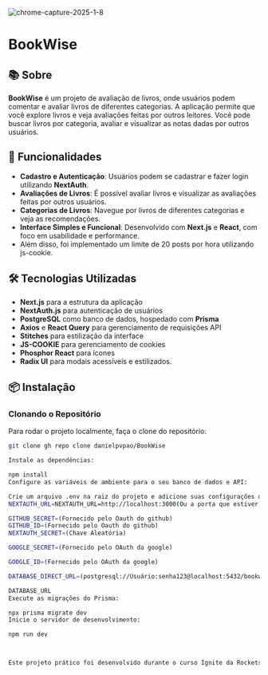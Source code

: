 ![chrome-capture-2025-1-8](https://github.com/user-attachments/assets/f78873e0-6459-45dc-ba60-bea926a087b7)
# BookWise

## 📚 Sobre

**BookWise** é um projeto de avaliação de livros, onde usuários podem comentar e avaliar livros de diferentes categorias. A aplicação permite que você explore livros e veja avaliações feitas por outros leitores. Você pode buscar livros por categoria, avaliar e visualizar as notas dadas por outros usuários.

## 🚀 Funcionalidades

- **Cadastro e Autenticação**: Usuários podem se cadastrar e fazer login utilizando **NextAuth**.
- **Avaliações de Livros**: É possível avaliar livros e visualizar as avaliações feitas por outros usuários.
- **Categorias de Livros**: Navegue por livros de diferentes categorias e veja as recomendações.
- **Interface Simples e Funcional**: Desenvolvido com **Next.js** e **React**, com foco em usabilidade e performance.
-  Além disso, foi implementado um limite de 20 posts por hora utilizando js-cookie.

## 🛠 Tecnologias Utilizadas

- **Next.js** para a estrutura da aplicação
- **NextAuth.js** para autenticação de usuários
- **PostgreSQL** como banco de dados, hospedado com **Prisma**
- **Axios** e **React Query** para gerenciamento de requisições API
- **Stitches** para estilização da interface
- **JS-COOKIE** para gerenciamento de cookies
- **Phosphor React** para ícones
- **Radix UI** para modais acessíveis e estilizados.

## 📦 Instalação

### Clonando o Repositório

Para rodar o projeto localmente, faça o clone do repositório:

```bash
git clone gh repo clone danielpvpao/BookWise

Instale as dependências:

npm install
Configure as variáveis de ambiente para o seu banco de dados e API:

Crie um arquivo .env na raiz do projeto e adicione suas configurações do PostgreSQL, NextAuth, e outras necessárias.
NEXTAUTH_URL=NEXTAUTH_URL=http://localhost:3000(Ou a porta que estiver usando)

GITHUB_SECRET=(Fornecido pelo Oauth do github)
GITHUB_ID=(Fornecido pelo Oauth do github)
NEXTAUTH_SECRET=(Chave Aleatória)

GOOGLE_SECRET=(Fornecido pelo OAuth da google)

GOOGLE_ID=(Fornecido pelo OAuth da google)

DATABASE_DIRECT_URL=(postgresql://Usuário:senha123@localhost:5432/bookwise) Exemplo

DATABASE_URL
Execute as migrações do Prisma:

npx prisma migrate dev
Inicie o servidor de desenvolvimento:

npm run dev



Este projeto prático foi desenvolvido durante o curso Ignite da Rocketseat.
